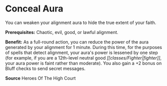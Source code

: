 ﻿---
cssclass: [feats]

---
# Conceal Aura

You can weaken your alignment aura to hide the true extent of your faith.

**Prerequisites:** Chaotic, evil, good, or lawful alignment.

**Benefit:** As a full-round action, you can reduce the power of the aura generated by your alignment for 1 minute. During this time, for the purposes of spells that detect alignment, your aura's power is lessened by one step (for example, if you are a 12th-level neutral good _[[classes/Fighter|fighter]]_, your aura power is faint rather than moderate). You also gain a +2 bonus on Bluff checks to send secret messages.

**Source** Heroes Of The High Court